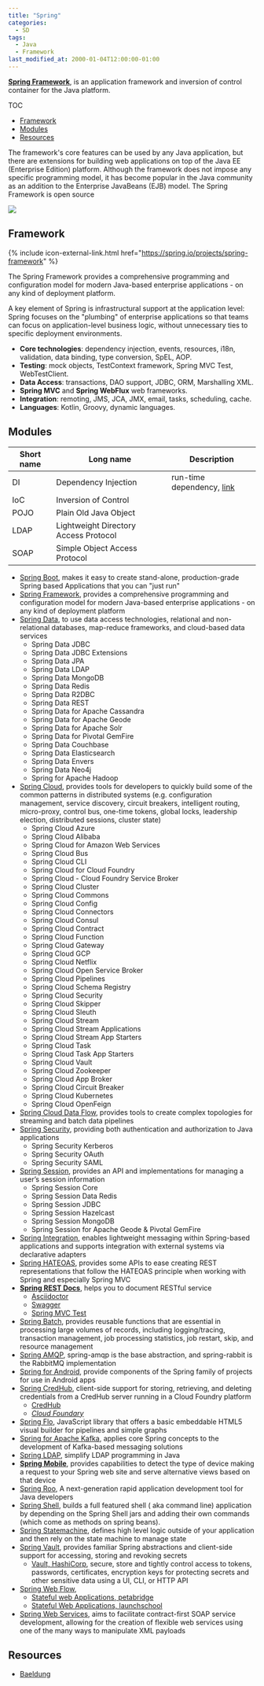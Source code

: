 ```yaml
---
title: "Spring"
categories:
  - SD
tags:
  - Java
  - Framework
last_modified_at: 2000-01-04T12:00:00-01:00
---
```


**[Spring Framework](https://spring.io/)**, is an application framework and inversion of control container for the Java platform. 

TOC

- [Framework](#framework)
- [Modules](#modules)
- [Resources](#resources)


The framework's core features can be used by any Java application, but there are extensions for building web applications on top of the Java EE (Enterprise Edition) platform. Although the framework does not impose any specific programming model, it has become popular in the Java community as an addition to the Enterprise JavaBeans (EJB) model. The Spring Framework is open source

![](/assets/images/posts/2000-01-04-Spring/1-spmodules.jpg)


## Framework
{% include icon-external-link.html href="https://spring.io/projects/spring-framework" %}

The Spring Framework provides a comprehensive programming and configuration model for modern Java-based enterprise applications - on any kind of deployment platform.

A key element of Spring is infrastructural support at the application level: Spring focuses on the "plumbing" of enterprise applications so that teams can focus on application-level business logic, without unnecessary ties to specific deployment environments.

- **Core technologies**: dependency injection, events, resources, i18n, validation, data binding, type conversion, SpEL, AOP.
- **Testing**: mock objects, TestContext framework, Spring MVC Test, WebTestClient.
- **Data Access**: transactions, DAO support, JDBC, ORM, Marshalling XML.
- **Spring MVC** and **Spring WebFlux** web frameworks.
- **Integration**: remoting, JMS, JCA, JMX, email, tasks, scheduling, cache.
- **Languages**: Kotlin, Groovy, dynamic languages.


## Modules

| Short name | Long name | Description |
| ---------- | --------- | ----------- |
| DI         | Dependency Injection | run-time dependency, [link](https://dzone.com/articles/dependency-injection-in-spring) |
| IoC        | Inversion of Control |  |
| POJO       | Plain Old Java Object |  |
| LDAP       | Lightweight Directory Access Protocol|  |
| SOAP       | Simple Object Access Protocol |  |


- [Spring Boot](https://spring.io/projects/spring-boot), makes it easy to create stand-alone, production-grade Spring based Applications that you can "just run"
- [Spring Framework](https://spring.io/projects/spring-framework), provides a comprehensive programming and configuration model for modern Java-based enterprise applications - on any kind of deployment platform
- [Spring Data](https://spring.io/projects/spring-data), to use data access technologies, relational and non-relational databases, map-reduce frameworks, and cloud-based data services
  - Spring Data JDBC
  - Spring Data JDBC Extensions
  - Spring Data JPA
  - Spring Data LDAP
  - Spring Data MongoDB
  - Spring Data Redis
  - Spring Data R2DBC
  - Spring Data REST
  - Spring Data for Apache Cassandra
  - Spring Data for Apache Geode
  - Spring Data for Apache Solr
  - Spring Data for Pivotal GemFire
  - Spring Data Couchbase
  - Spring Data Elasticsearch
  - Spring Data Envers
  - Spring Data Neo4j
  - Spring for Apache Hadoop
- [Spring Cloud](https://spring.io/projects/spring-cloud), provides tools for developers to quickly build some of the common patterns in distributed systems (e.g. configuration management, service discovery, circuit breakers, intelligent routing, micro-proxy, control bus, one-time tokens, global locks, leadership election, distributed sessions, cluster state)
  - Spring Cloud Azure
  - Spring Cloud Alibaba
  - Spring Cloud for Amazon Web Services
  - Spring Cloud Bus
  - Spring Cloud CLI
  - Spring Cloud for Cloud Foundry
  - Spring Cloud - Cloud Foundry Service Broker
  - Spring Cloud Cluster
  - Spring Cloud Commons
  - Spring Cloud Config
  - Spring Cloud Connectors
  - Spring Cloud Consul
  - Spring Cloud Contract
  - Spring Cloud Function
  - Spring Cloud Gateway
  - Spring Cloud GCP
  - Spring Cloud Netflix
  - Spring Cloud Open Service Broker
  - Spring Cloud Pipelines
  - Spring Cloud Schema Registry
  - Spring Cloud Security
  - Spring Cloud Skipper
  - Spring Cloud Sleuth
  - Spring Cloud Stream
  - Spring Cloud Stream Applications
  - Spring Cloud Stream App Starters
  - Spring Cloud Task
  - Spring Cloud Task App Starters
  - Spring Cloud Vault
  - Spring Cloud Zookeeper
  - Spring Cloud App Broker
  - Spring Cloud Circuit Breaker
  - Spring Cloud Kubernetes
  - Spring Cloud OpenFeign
- [Spring Cloud Data Flow](https://spring.io/projects/spring-cloud-dataflow), provides tools to create complex topologies for streaming and batch data pipelines
- [Spring Security](https://spring.io/projects/spring-security), providing both authentication and authorization to Java applications
  - Spring Security Kerberos
  - Spring Security OAuth
  - Spring Security SAML
- [Spring Session](https://spring.io/projects/spring-session), provides an API and implementations for managing a user’s session information
  - Spring Session Core
  - Spring Session Data Redis
  - Spring Session JDBC
  - Spring Session Hazelcast
  - Spring Session MongoDB
  - Spring Session for Apache Geode & Pivotal GemFire
- [Spring Integration](https://spring.io/projects/spring-integration), enables lightweight messaging within Spring-based applications and supports integration with external systems via declarative adapters
- [Spring HATEOAS](https://spring.io/projects/spring-hateoas), provides some APIs to ease creating REST representations that follow the HATEOAS principle when working with Spring and especially Spring MVC
- **[Spring REST Docs](https://spring.io/projects/spring-restdocs)**, helps you to document RESTful service
  - [Asciidoctor](https://asciidoctor.org)
  - [Swagger](https://swagger.io)
  - [Spring MVC Test](https://docs.spring.io/spring/docs/current/spring-framework-reference/#spring-mvc-test-framework)
- [Spring Batch](https://spring.io/projects/spring-batch), provides reusable functions that are essential in processing large volumes of records, including logging/tracing, transaction management, job processing statistics, job restart, skip, and resource management
- [Spring AMQP](https://spring.io/projects/spring-amqp), spring-amqp is the base abstraction, and spring-rabbit is the RabbitMQ implementation
- [Spring for Android](https://spring.io/projects/spring-android), provide components of the Spring family of projects for use in Android apps
- [Spring CredHub](https://spring.io/projects/spring-credhub), client-side support for storing, retrieving, and deleting credentials from a CredHub server running in a Cloud Foundry platform
  - [CredHub](https://github.com/cloudfoundry-incubator/credhub)
  - _[Cloud Foundary](https://www.cloudfoundry.org)_
- [Spring Flo](https://spring.io/projects/spring-flo), JavaScript library that offers a basic embeddable HTML5 visual builder for pipelines and simple graphs
- [Spring for Apache Kafka](https://spring.io/projects/spring-kafka), applies core Spring concepts to the development of Kafka-based messaging solutions
- [Spring LDAP](https://spring.io/projects/spring-ldap), simplify LDAP programming in Java
- **[Spring Mobile](https://spring.io/projects/spring-mobile)**, provides capabilities to detect the type of device making a request to your Spring web site and serve alternative views based on that device
- [Spring Roo](https://projects.spring.io/spring-roo/), A next-generation rapid application development tool for Java developers
- [Spring Shell](https://spring.io/projects/spring-shell), builds a full featured shell ( aka command line) application by depending on the Spring Shell jars and adding their own commands (which come as methods on spring beans).
- [Spring Statemachine](https://spring.io/projects/spring-statemachine), defines high level logic outside of your application and then rely on the state machine to manage state
- [Spring Vault](https://spring.io/projects/spring-vault), provides familiar Spring abstractions and client-side support for accessing, storing and revoking secrets
  - [Vault, HashiCorp](https://www.vaultproject.io), secure, store and tightly control access to tokens, passwords, certificates, encryption keys for protecting secrets and other sensitive data using a UI, CLI, or HTTP API
- [Spring Web Flow](https://spring.io/projects/spring-webflow), 
  - [Stateful web Applications, petabridge](https://petabridge.com/blog/stateful-web-applications/)
  - [Stateful Web Applications, launchschool](https://launchschool.com/books/http/read/statefulness)
- [Spring Web Services](https://spring.io/projects/spring-ws), aims to facilitate contract-first SOAP service development, allowing for the creation of flexible web services using one of the many ways to manipulate XML payloads


## Resources

- [Baeldung](https://www.baeldung.com)